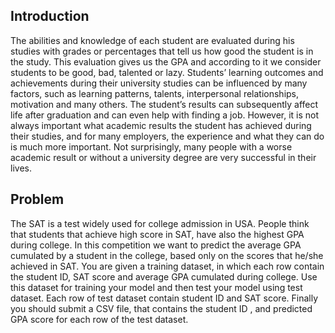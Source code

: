 <h2>Introduction</h2>
<p>The abilities and knowledge of each student are evaluated during his studies with grades
or percentages that tell us how good the student is in the study. This evaluation gives us the
GPA and according to it we consider students to be good, bad, talented or lazy. Students’
learning outcomes and achievements during their university studies can be influenced by
many factors, such as learning patterns, talents, interpersonal relationships, motivation and
many others. The student’s results can subsequently affect life after graduation and can even
help with finding a job. However, it is not always important what academic results the student
has achieved during their studies, and for many employers, the experience and what they can
do is much more important. Not surprisingly, many people with a worse academic result or
without a university degree are very successful in their lives.</p>
<h2>Problem</h2>
<p>The SAT is a test widely used for college admission in USA. People think that students that achieve high score in SAT, have also the highest GPA during college. In this competition we want to predict the average GPA cumulated by a student in the college, based only on the scores that he/she achieved in SAT.
You are given a training dataset, in which each row contain the student ID, SAT score and average GPA cumulated during college. Use this dataset for training your model and then test your model using test dataset. Each row of test dataset contain student ID and SAT score. Finally you should submit a CSV file, that contains the student ID , and predicted GPA score for each row of the test dataset.</p>

